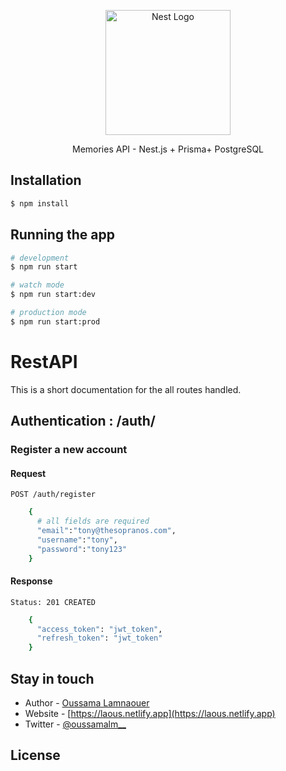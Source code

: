 <p align="center">
  <a href="http://nestjs.com/" target="blank"><img src="https://nestjs.com/img/logo-small.svg" width="200" alt="Nest Logo" /></a>
</p>

[circleci-image]: https://img.shields.io/circleci/build/github/nestjs/nest/master?token=abc123def456
[circleci-url]: https://circleci.com/gh/nestjs/nest

  <p align="center">Memories API - Nest.js + Prisma+ PostgreSQL</p>

## Installation

```bash
$ npm install
```

## Running the app

```bash
# development
$ npm run start

# watch mode
$ npm run start:dev

# production mode
$ npm run start:prod
```

# RestAPI

This is a short documentation for the all routes handled.

## Authentication : /auth/

### Register a new account

#### Request

`POST /auth/register`

```bash
    {
      # all fields are required
      "email":"tony@thesopranos.com",
      "username":"tony",
      "password":"tony123"
    }
```

#### Response

`Status: 201 CREATED`

```bash
    {
      "access_token": "jwt_token",
      "refresh_token": "jwt_token"
    }
```

## Stay in touch

- Author - [Oussama Lamnaouer](https://linktr.ee/laous)
- Website - [https://laous.netlify.app](https://laous.netlify.app)
- Twitter - [@oussamalm\_\_](https://twitter.com/nestframework)

## License
